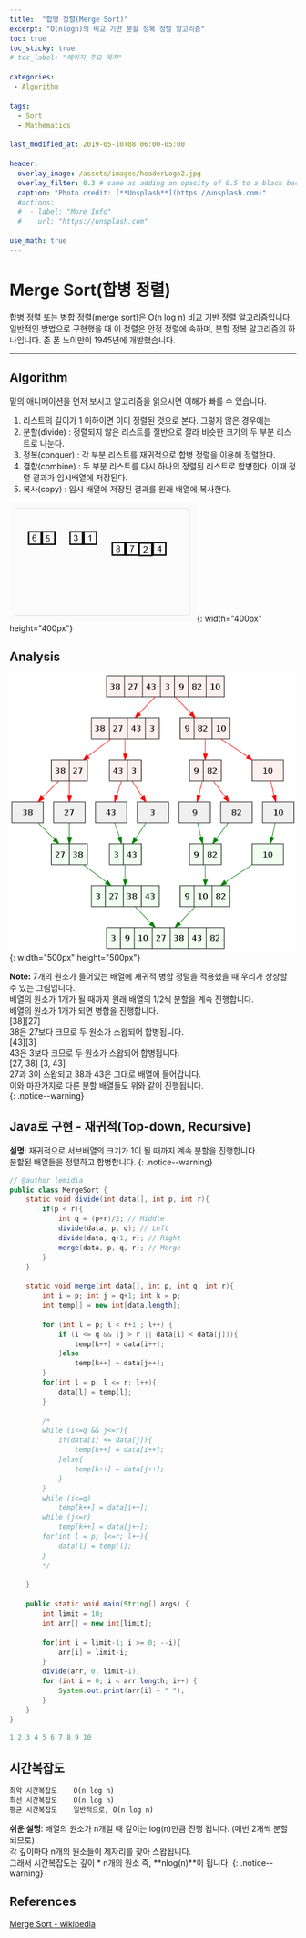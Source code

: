 ```yaml
---
title:  "합병 정렬(Merge Sort)"
excerpt: "O(nlogn)의 비교 기반 분할 정복 정렬 알고리즘"
toc: true
toc_sticky: true
# toc_label: "페이지 주요 목차"

categories:
 - Algorithm

tags:
  - Sort
  - Mathematics
  
last_modified_at: 2019-05-10T08:06:00-05:00

header:
  overlay_image: /assets/images/headerLogo2.jpg
  overlay_filter: 0.3 # same as adding an opacity of 0.5 to a black background
  caption: "Photo credit: [**Unsplash**](https://unsplash.com)"
  #actions:
  #  - label: "More Info"
  #    url: "https://unsplash.com"

use_math: true
---
```


# Merge Sort(합병 정렬)

합병 정렬 또는 병합 정렬(merge sort)은 O(n log n) 비교 기반 정렬 알고리즘입니다.  
일반적인 방법으로 구현했을 때 이 정렬은 안정 정렬에 속하며, 분할 정복 알고리즘의 하나입니다.
존 폰 노이만이 1945년에 개발했습니다.

***

## Algorithm

밑의 애니메이션을 먼저 보시고 알고리즘을 읽으시면 이해가 빠를 수 있습니다.

1. 리스트의 길이가 1 이하이면 이미 정렬된 것으로 본다. 그렇지 않은 경우에는
2. 분할(divide) : 정렬되지 않은 리스트를 절반으로 잘라 비슷한 크기의 두 부분 리스트로 나눈다.
3. 정복(conquer) : 각 부분 리스트를 재귀적으로 합병 정렬을 이용해 정렬한다.
4. 결합(combine) : 두 부분 리스트를 다시 하나의 정렬된 리스트로 합병한다. 이때 정렬 결과가 임시배열에 저장된다.
5. 복사(copy) : 임시 배열에 저장된 결과를 원래 배열에 복사한다.

![Alt text](/assets/images/merge.gif){: width="400px" height="400px"}

## Analysis

![Alt text](/assets/images/merge-sort-rec.png){: width="500px" height="500px"}

**Note:** 7개의 원소가 들어있는 배열에 재귀적 병합 정렬을 적용했을 때 우리가 상상할 수 있는 그림입니다.  
배열의 원소가 1개가 될 때까지 원래 배열의 1/2씩 분할을 계속 진행합니다.  
배열의 원소가 1개가 되면 병합을 진행합니다.  
[38][27]  
38은 27보다 크므로 두 원소가 스왑되어 합병됩니다.  
[43][3]  
43은 3보다 크므로 두 원소가 스왑되어 합병됩니다.  
[27, 38] [3, 43]  
27과 3이 스왑되고 38과 43은 그대로 배열에 들어갑니다.  
이와 마찬가지로 다른 분할 배열들도 위와 같이 진행됩니다.  
{: .notice--warning}

## Java로 구현 - 재귀적(Top-down, Recursive)
**설명**: 재귀적으로 서브배열의 크기가 1이 될 때까지 계속 분할을 진행합니다.  
분할된 배열들을 정렬하고 합병합니다.
{: .notice--warning}
```java
// @author lemidia
public class MergeSort {
    static void divide(int data[], int p, int r){
        if(p < r){
            int q = (p+r)/2; // Middle
            divide(data, p, q); // Left
            divide(data, q+1, r); // Right
            merge(data, p, q, r); // Merge
        }
    }

    static void merge(int data[], int p, int q, int r){
        int i = p; int j = q+1; int k = p;
        int temp[] = new int[data.length];

        for (int l = p; l < r+1 ; l++) {
            if (i <= q && (j > r || data[i] < data[j])){
                temp[k++] = data[i++];
            }else
                temp[k++] = data[j++];
        }
        for(int l = p; l <= r; l++){
            data[l] = temp[l];
        }

        /*
        while (i<=q && j<=r){
            if(data[i] <= data[j]){
                temp[k++] = data[i++];
            }else{
                temp[k++] = data[j++];
            }
        }
        while (i<=q)
            temp[k++] = data[i++];
        while (j<=r)
            temp[k++] = data[j++];
        for(int l = p; l<=r; l++){
            data[l] = temp[l];
        }
        */

    }

    public static void main(String[] args) {
        int limit = 10;
        int arr[] = new int[limit];

        for(int i = limit-1; i >= 0; --i){
            arr[i] = limit-i;
        }
        divide(arr, 0, limit-1);
        for (int i = 0; i < arr.length; i++) {
            System.out.print(arr[i] + " ");
        }
    }
}
```

```java
1 2 3 4 5 6 7 8 9 10 
```

## 시간복잡도
```markdown 
최악 시간복잡도	O(n log n)
최선 시간복잡도	O(n log n)
평균 시간복잡도	일반적으로, O(n log n)
```
**쉬운 설명**: 배열의 원소가 n개일 때 깊이는 log(n)만큼 진행 됩니다. (매번 2개씩 분할 되므로)  
각 깊이마다 n개의 원소들이 제자리를 찾아 스왑됩니다.  
그래서 시간복잡도는 깊이 * n개의 원소 즉, **nlog(n)**이 됩니다.
{: .notice--warning}

## References

[Merge Sort - wikipedia](https://en.wikipedia.org/wiki/Merge_sort)
